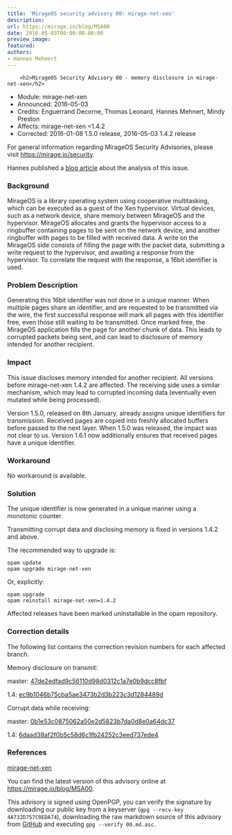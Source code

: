 ```yaml
---
title: 'MirageOS security advisory 00: mirage-net-xen'
description:
url: https://mirage.io/blog/MSA00
date: 2016-05-03T00:00:00-00:00
preview_image:
featured:
authors:
- Hannes Mehnert
---
```



        <h2>MirageOS Security Advisory 00 - memory disclosure in mirage-net-xen</h2>
<ul>
<li>Module:       mirage-net-xen
</li>
<li>Announced:    2016-05-03
</li>
<li>Credits:      Enguerrand Decorne, Thomas Leonard, Hannes Mehnert, Mindy Preston
</li>
<li>Affects:      mirage-net-xen &lt;1.4.2
</li>
<li>Corrected:    2016-01-08 1.5.0 release, 2016-05-03 1.4.2 release
</li>
</ul>
<p>For general information regarding MirageOS Security Advisories,
please visit <a href="https://mirage.io/security">https://mirage.io/security</a>.</p>
<p>Hannes published a <a href="https://hannes.nqsb.io/Posts/BadRecordMac">blog article</a> about
the analysis of this issue.</p>
<h3>Background</h3>
<p>MirageOS is a library operating system using cooperative multitasking, which can
be executed as a guest of the Xen hypervisor.  Virtual devices, such as a
network device, share memory between MirageOS and the hypervisor.  MirageOS
allocates and grants the hypervisor access to a ringbuffer containing pages to
be sent on the network device, and another ringbuffer with pages to be filled
with received data.  A write on the MirageOS side consists of filling the page
with the packet data, submitting a write request to the hypervisor, and awaiting
a response from the hypervisor.  To correlate the request with the response, a
16bit identifier is used.</p>
<h3>Problem Description</h3>
<p>Generating this 16bit identifier was not done in a unique manner.  When multiple
pages share an identifier, and are requested to be transmitted via the wire, the
first successful response will mark all pages with this identifier free, even
those still waiting to be transmitted.  Once marked free, the MirageOS
application fills the page for another chunk of data.  This leads to corrupted
packets being sent, and can lead to disclosure of memory intended for another
recipient.</p>
<h3>Impact</h3>
<p>This issue discloses memory intended for another recipient.  All versions before
mirage-net-xen 1.4.2 are affected.  The receiving side uses a similar mechanism,
which may lead to corrupted incoming data (eventually even mutated while being
processed).</p>
<p>Version 1.5.0, released on 8th January, already assigns unique identifiers for
transmission.  Received pages are copied into freshly allocated buffers before
passed to the next layer.  When 1.5.0 was released, the impact was not clear to
us.  Version 1.6.1 now additionally ensures that received pages have a unique
identifier.</p>
<h3>Workaround</h3>
<p>No workaround is available.</p>
<h3>Solution</h3>
<p>The unique identifier is now generated in a unique manner using a monotonic
counter.</p>
<p>Transmitting corrupt data and disclosing memory is fixed in versions 1.4.2 and
above.</p>
<p>The recommended way to upgrade is:</p>
<pre><code class="language-bash">opam update
opam upgrade mirage-net-xen
</code></pre>
<p>Or, explicitly:</p>
<pre><code class="language-bash">opam upgrade
opam reinstall mirage-net-xen=1.4.2
</code></pre>
<p>Affected releases have been marked uninstallable in the opam repository.</p>
<h3>Correction details</h3>
<p>The following list contains the correction revision numbers for each
affected branch.</p>
<p>Memory disclosure on transmit:</p>
<p>master: <a href="https://github.com/mirage/mirage-net-xen/commit/47de2edfad9c56110d98d0312c1a7e0b9dcc8fbf">47de2edfad9c56110d98d0312c1a7e0b9dcc8fbf</a></p>
<p>1.4: <a href="https://github.com/mirage/mirage-net-xen/commit/ec9b1046b75cba5ae3473b2d3b223c3d1284489d">ec9b1046b75cba5ae3473b2d3b223c3d1284489d</a></p>
<p>Corrupt data while receiving:</p>
<p>master: <a href="https://github.com/mirage/mirage-net-xen/commit/0b1e53c0875062a50e2d5823b7da0d8e0a64dc37">0b1e53c0875062a50e2d5823b7da0d8e0a64dc37</a></p>
<p>1.4: <a href="https://github.com/mirage/mirage-net-xen/commit/6daad38af2f0b5c58d6c1fb24252c3eed737ede4">6daad38af2f0b5c58d6c1fb24252c3eed737ede4</a></p>
<h3>References</h3>
<p><a href="https://github.com/mirage/mirage-net-xen">mirage-net-xen</a></p>
<p>You can find the latest version of this advisory online at
<a href="https://mirage.io/blog/MSA00">https://mirage.io/blog/MSA00</a>.</p>
<p>This advisory is signed using OpenPGP, you can verify the signature
by downloading our public key from a keyserver (<code>gpg --recv-key 4A732D757C0EDA74</code>),
downloading the raw markdown source of this advisory from <a href="https://raw.githubusercontent.com/mirage/mirage-www/master/tmpl/advisories/00.txt.asc">GitHub</a>
and executing <code>gpg --verify 00.md.asc</code>.</p>

      

